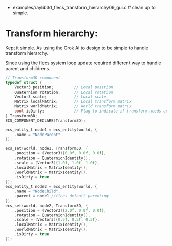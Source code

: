 

- examples/raylib3d_flecs_transform_hierarchy09_gui.c # clean up to simple.

# Transform hierarchy:
  Kept it simple. As using the Grok AI to design to be simple to handle transform hierarchy.

  Since using the flecs system loop update required different way to handle parent and childrens.

```c
// Transform3D component
typedef struct {
    Vector3 position;         // Local position
    Quaternion rotation;      // Local rotation
    Vector3 scale;            // Local scale
    Matrix localMatrix;       // Local transform matrix
    Matrix worldMatrix;       // World transform matrix
    bool isDirty;             // Flag to indicate if transform needs updating
} Transform3D;
ECS_COMPONENT_DECLARE(Transform3D);
```

```c
ecs_entity_t node1 = ecs_entity(world, {
    .name = "NodeParent"
});

ecs_set(world, node1, Transform3D, {
    .position = (Vector3){0.0f, 0.0f, 0.0f},
    .rotation = QuaternionIdentity(),
    .scale = (Vector3){1.0f, 1.0f, 1.0f},
    .localMatrix = MatrixIdentity(),
    .worldMatrix = MatrixIdentity(),
    .isDirty = true
});
ecs_entity_t node2 = ecs_entity(world, {
    .name = "NodeChild",
    .parent = node1 //flces default parenting
});
ecs_set(world, node2, Transform3D, {
    .position = (Vector3){2.0f, 0.0f, 0.0f},
    .rotation = QuaternionIdentity(),
    .scale = (Vector3){0.5f, 0.5f, 0.5f},
    .localMatrix = MatrixIdentity(),
    .worldMatrix = MatrixIdentity(),
    .isDirty = true
});



```


